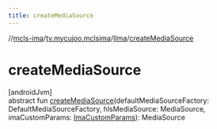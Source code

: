 ```yaml
---
title: createMediaSource
---
```

//[mcls-ima](../../../index.html)/[tv.mycujoo.mclsima](../index.html)/[IIma](index.html)/[createMediaSource](create-media-source.html)



# createMediaSource



[androidJvm]\
abstract fun [createMediaSource](create-media-source.html)(defaultMediaSourceFactory: DefaultMediaSourceFactory, hlsMediaSource: MediaSource, imaCustomParams: [ImaCustomParams](../-ima-custom-params/index.html)): MediaSource




